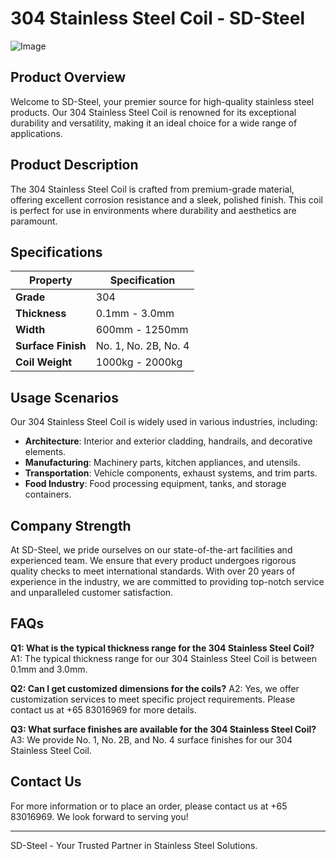 # 304 Stainless Steel Coil - SD-Steel

![Image](https://github.com/user-attachments/assets/2567258e-e124-4816-932d-1809bd27ef0b)

## Product Overview

Welcome to SD-Steel, your premier source for high-quality stainless steel products. Our 304 Stainless Steel Coil is renowned for its exceptional durability and versatility, making it an ideal choice for a wide range of applications.

## Product Description

The 304 Stainless Steel Coil is crafted from premium-grade material, offering excellent corrosion resistance and a sleek, polished finish. This coil is perfect for use in environments where durability and aesthetics are paramount.

## Specifications

| **Property**       | **Specification**         |
|--------------------|---------------------------|
| **Grade**          | 304                       |
| **Thickness**      | 0.1mm - 3.0mm             |
| **Width**          | 600mm - 1250mm            |
| **Surface Finish** | No. 1, No. 2B, No. 4      |
| **Coil Weight**    | 1000kg - 2000kg           |

## Usage Scenarios

Our 304 Stainless Steel Coil is widely used in various industries, including:

- **Architecture**: Interior and exterior cladding, handrails, and decorative elements.
- **Manufacturing**: Machinery parts, kitchen appliances, and utensils.
- **Transportation**: Vehicle components, exhaust systems, and trim parts.
- **Food Industry**: Food processing equipment, tanks, and storage containers.

## Company Strength

At SD-Steel, we pride ourselves on our state-of-the-art facilities and experienced team. We ensure that every product undergoes rigorous quality checks to meet international standards. With over 20 years of experience in the industry, we are committed to providing top-notch service and unparalleled customer satisfaction.

## FAQs

**Q1: What is the typical thickness range for the 304 Stainless Steel Coil?**
A1: The typical thickness range for our 304 Stainless Steel Coil is between 0.1mm and 3.0mm.

**Q2: Can I get customized dimensions for the coils?**
A2: Yes, we offer customization services to meet specific project requirements. Please contact us at +65 83016969 for more details.

**Q3: What surface finishes are available for the 304 Stainless Steel Coil?**
A3: We provide No. 1, No. 2B, and No. 4 surface finishes for our 304 Stainless Steel Coil.

## Contact Us

For more information or to place an order, please contact us at +65 83016969. We look forward to serving you!

---

SD-Steel - Your Trusted Partner in Stainless Steel Solutions.